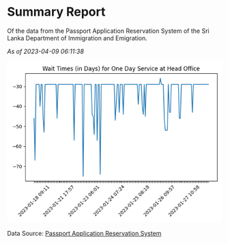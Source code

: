 # Summary Report

Of the data from the Passport Application Reservation System of the Sri Lanka Department of Immigration and Emigration.

*As of 2023-04-09 06:11:38*

![Wait Time Chart](summary.wait_time_chart.png)

Data Source: [Passport Application Reservation System](https://eservices.immigration.gov.lk:8443/appointment/pages/reservationApplication.xhtml)